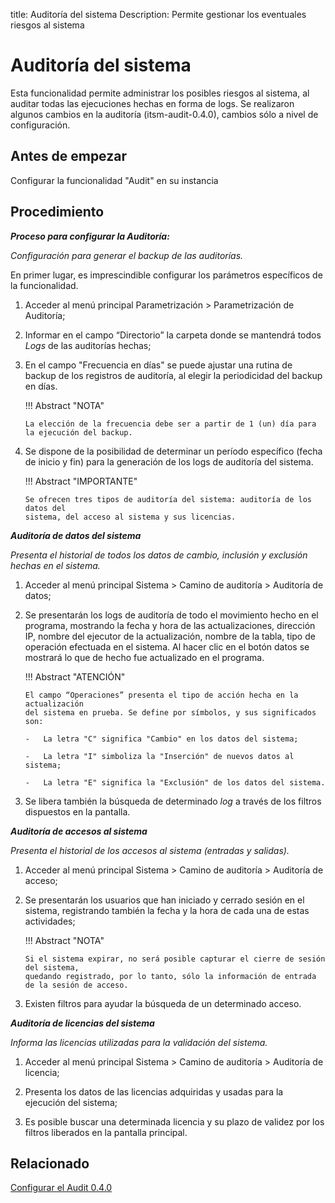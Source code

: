 title:  Auditoría del sistema
Description: Permite gestionar los eventuales riesgos al sistema
# Auditoría del sistema

Esta funcionalidad permite administrar los posibles riesgos al sistema, al auditar todas las ejecuciones hechas en forma de logs.
Se realizaron algunos cambios en la auditoría (itsm-audit-0.4.0), cambios sólo a nivel de configuración.

Antes de empezar 
-----------------

Configurar la funcionalidad "Audit" en su instancia

Procedimiento
------------

***Proceso para configurar la Auditoría:***

*Configuración para generar el backup de las auditorías.*

En primer lugar, es imprescindible configurar los parámetros específicos
de la funcionalidad.

1.  Acceder al menú principal
    Parametrización \> Parametrización de Auditoría;

2.  Informar en el campo “Directorio” la carpeta donde se mantendrá todos *Logs* de las
    auditorías hechas;

3.  En el campo "Frecuencia en días" se puede ajustar una rutina de backup de los registros 
    de auditoría, al elegir la periodicidad del     backup en días.

    !!! Abstract "NOTA"

        La elección de la frecuencia debe ser a partir de 1 (un) día para la ejecución del backup.
 

4.  Se dispone de la posibilidad de determinar un período específico (fecha de inicio y fin) para 
    la generación de los logs de auditoría del sistema.

    !!! Abstract "IMPORTANTE"

        Se ofrecen tres tipos de auditoría del sistema: auditoría de los datos del
        sistema, del acceso al sistema y sus licencias.

***Auditoría de datos del sistema***

*Presenta el historial de todos los datos de cambio, inclusión y exclusión
hechas en el sistema.*

1.  Acceder al menú principal Sistema \> Camino de auditoría \> Auditoría de datos;

2.  Se presentarán los logs de auditoría de todo el movimiento hecho en el programa, 
    mostrando la fecha y hora de las actualizaciones, dirección IP, nombre del ejecutor 
    de la actualización, nombre de la tabla, tipo de operación efectuada en el sistema. 
    Al hacer clic en el botón datos se mostrará lo que de hecho fue actualizado en el programa.

    !!! Abstract "ATENCIÓN"

        El campo “Operaciones” presenta el tipo de acción hecha en la actualización
        del sistema en prueba. Se define por símbolos, y sus significados son:

        -   La letra "C" significa "Cambio" en los datos del sistema;

        -   La letra "I" simboliza la "Inserción" de nuevos datos al sistema;

        -   La letra "E" significa la "Exclusión" de los datos del sistema.  

3.  Se libera también la búsqueda de determinado *log* a través de los filtros dispuestos en la pantalla.

***Auditoría de accesos al sistema***

*Presenta el historial de los accesos al sistema (entradas y salidas).*

1.  Acceder al menú principal Sistema \>
    Camino de auditoría \> Auditoría de acceso;

2.  Se presentarán los usuarios que han iniciado y cerrado sesión en el sistema,
    registrando también la fecha y la hora de cada una de estas actividades;

    !!! Abstract "NOTA"  
        
        Si el sistema expirar, no será posible capturar el cierre de sesión del sistema, 
        quedando registrado, por lo tanto, sólo la información de entrada de la sesión de acceso.  

3.  Existen filtros para ayudar la búsqueda de un determinado acceso.

***Auditoría de licencias del sistema***

*Informa las licencias utilizadas para la validación del sistema.*

1.  Acceder al menú principal Sistema \>
    Camino de auditoría \> Auditoría de licencia;

2.  Presenta los datos de las licencias adquiridas y usadas para la ejecución
    del sistema;

3.  Es posible buscar una determinada licencia y su plazo de validez por los filtros liberados en la pantalla principal.

Relacionado
-------------
    
[Configurar el Audit 0.4.0](/es-es/citsmart-platform-9/platform-administration/logs-and-auditing/audit040-configure.html)
    
<!-- !!! tip "About"

    <b>Product/Version:</b> CITSmart | 8.00 &nbsp;&nbsp;
    <b>Updated:</b>02/15/2019 – Larissa Lourenço
